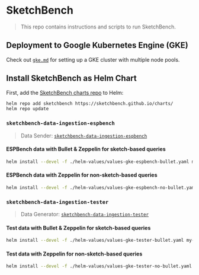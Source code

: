 # SketchBench

> This repo contains instructions and scripts to run SketchBench.

## Deployment to Google Kubernetes Engine (GKE)

Check out [`gke.md`](https://github.com/SketchBench/sketchbench/blob/main/README.md) for setting up a GKE cluster with multiple node pools.

## Install SketchBench as Helm Chart

First, add the [SketchBench charts repo](https://github.com/SketchBench/charts) to Helm:

```bash
helm repo add sketchbench https://sketchbench.github.io/charts/
helm repo update
```

### `sketchbench-data-ingestion-espbench`

> Data Sender: [`sketchbench-data-ingestion-espbench`](https://github.com/SketchBench/sketchbench-data-ingestion-espbench)

#### ESPBench data with Bullet & Zeppelin for sketch-based queries

```bash
helm install --devel -f ./helm-values/values-gke-espbench-bullet.yaml my-sketchbench sketchbench/sketchbench
```

#### ESPBench data with Zeppelin for non-sketch-based queries

```bash
helm install --devel -f ./helm-values/values-gke-espbench-no-bullet.yaml my-sketchbench sketchbench/sketchbench
```

### `sketchbench-data-ingestion-tester`

> Data Generator: [`sketchbench-data-ingestion-tester`](https://github.com/SketchBench/sketchbench-data-ingestion-tester)

#### Test data with Bullet & Zeppelin for sketch-based queries

```bash
helm install --devel -f ./helm-values/values-gke-tester-bullet.yaml my-sketchbench sketchbench/sketchbench
```

#### Test data with Zeppelin for non-sketch-based queries

```bash
helm install --devel -f ./helm-values/values-gke-tester-no-bullet.yaml my-sketchbench sketchbench/sketchbench
```
